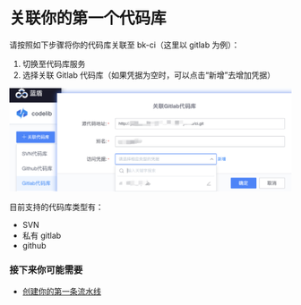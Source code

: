 # 关联你的第一个代码库

请按照如下步骤将你的代码库关联至 bk-ci（这里以 gitlab 为例）：

1. 切换至代码库服务
2. 选择关联 Gitlab 代码库（如果凭据为空时，可以点击“新增”去增加凭据）

![](../.gitbook/assets/image%20%2842%29.png)

目前支持的代码库类型有：

* SVN
* 私有 gitlab
* github

### 接下来你可能需要 <a id="&#x63A5;&#x4E0B;&#x6765;&#x4F60;&#x53EF;&#x80FD;&#x9700;&#x8981;"></a>

* [创建你的第一条流水线](create-first-pipeline.md)

